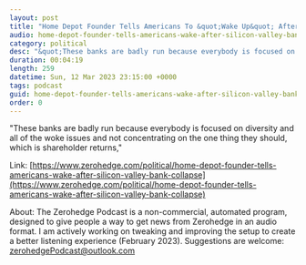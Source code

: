 ```yaml
---
layout: post
title: "Home Depot Founder Tells Americans To &quot;Wake Up&quot; After Silicon Valley Bank Collapse"
audio: home-depot-founder-tells-americans-wake-after-silicon-valley-bank-collapse-0
category: political
desc: "&quot;These banks are badly run because everybody is focused on diversity and all of the woke issues and not concentrating on the one thing they should, which is shareholder returns,&quot;"
duration: 00:04:19
length: 259
datetime: Sun, 12 Mar 2023 23:15:00 +0000
tags: podcast
guid: home-depot-founder-tells-americans-wake-after-silicon-valley-bank-collapse-0
order: 0
---
```

&quot;These banks are badly run because everybody is focused on diversity and all of the woke issues and not concentrating on the one thing they should, which is shareholder returns,&quot;

Link: [https://www.zerohedge.com/political/home-depot-founder-tells-americans-wake-after-silicon-valley-bank-collapse](https://www.zerohedge.com/political/home-depot-founder-tells-americans-wake-after-silicon-valley-bank-collapse)

About: The Zerohedge Podcast is a non-commercial, automated program, designed to give people a way to get news from Zerohedge in an audio format.  I am actively working on tweaking and improving the setup to create a better listening experience (February 2023).  Suggestions are welcome: [zerohedgePodcast@outlook.com](mailto:zerohedgePodcast@outlook.com)